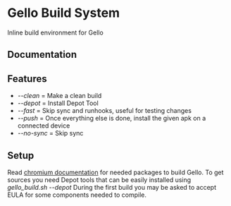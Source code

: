 Gello Build System
==================

Inline build environment for Gello

Documentation
-------------

Features
----------
- *--clean*     = Make a clean build
- *--depot*     = Install Depot Tool
- *--fast*      = Skip sync and runhooks, useful for testing changes
- *--push*      = Once everything else is done, install the given apk on a connected device
- *--no-sync*   = Skip sync

Setup
----------
Read [chromium documentation](https://chromium.googlesource.com/chromium/src/+/master/docs/linux_build_instructions_prerequisites.md) for needed packages to build Gello.
To get sources you need Depot tools that can be easily installed using _gello_build.sh --depot_
During the first build you may be asked to accept EULA for some components needed to compile.
